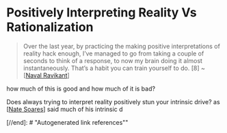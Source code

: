 # Positively Interpreting Reality Vs Rationalization

> Over the last year, by practicing the making positive interpretations of reality hack enough, I’ve managed to go from taking a couple of seconds to think of a response, to now my brain doing it almost instantaneously. That’s a habit you can train yourself to do. [8] ~ [[Naval Ravikant]]

how much of this is good and how much of it is bad? 

Does always trying to interpret reality positively stun your intrinsic drive? as [[Nate Soares]] said much of his intrinsic d

[//begin]: # "Autogenerated link references for markdown compatibility"
[Naval Ravikant]: naval-ravikant "Naval Ravikant"
[Nate Soares]: nate-soares "Nate Soares"
[//end]: # "Autogenerated link references""